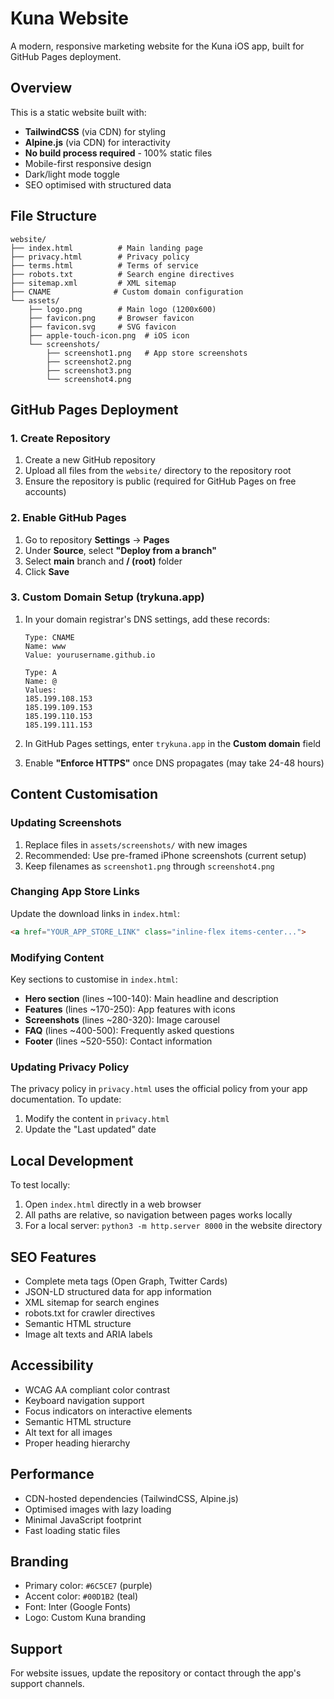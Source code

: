 # Kuna Website

A modern, responsive marketing website for the Kuna iOS app, built for GitHub Pages deployment.

## Overview

This is a static website built with:
- **TailwindCSS** (via CDN) for styling
- **Alpine.js** (via CDN) for interactivity
- **No build process required** - 100% static files
- Mobile-first responsive design
- Dark/light mode toggle
- SEO optimised with structured data

## File Structure

```
website/
├── index.html          # Main landing page
├── privacy.html        # Privacy policy
├── terms.html          # Terms of service
├── robots.txt          # Search engine directives
├── sitemap.xml         # XML sitemap
├── CNAME              # Custom domain configuration
└── assets/
    ├── logo.png        # Main logo (1200x600)
    ├── favicon.png     # Browser favicon
    ├── favicon.svg     # SVG favicon
    ├── apple-touch-icon.png  # iOS icon
    └── screenshots/
        ├── screenshot1.png   # App store screenshots
        ├── screenshot2.png
        ├── screenshot3.png
        └── screenshot4.png
```

## GitHub Pages Deployment

### 1. Create Repository

1. Create a new GitHub repository
2. Upload all files from the `website/` directory to the repository root
3. Ensure the repository is public (required for GitHub Pages on free accounts)

### 2. Enable GitHub Pages

1. Go to repository **Settings** → **Pages**
2. Under **Source**, select **"Deploy from a branch"**
3. Select **main** branch and **/ (root)** folder
4. Click **Save**

### 3. Custom Domain Setup (trykuna.app)

1. In your domain registrar's DNS settings, add these records:
   ```
   Type: CNAME
   Name: www
   Value: yourusername.github.io
   
   Type: A
   Name: @
   Values:
   185.199.108.153
   185.199.109.153
   185.199.110.153
   185.199.111.153
   ```

2. In GitHub Pages settings, enter `trykuna.app` in the **Custom domain** field
3. Enable **"Enforce HTTPS"** once DNS propagates (may take 24-48 hours)

## Content Customisation

### Updating Screenshots

1. Replace files in `assets/screenshots/` with new images
2. Recommended: Use pre-framed iPhone screenshots (current setup)
3. Keep filenames as `screenshot1.png` through `screenshot4.png`

### Changing App Store Links

Update the download links in `index.html`:
```html
<a href="YOUR_APP_STORE_LINK" class="inline-flex items-center...">
```

### Modifying Content

Key sections to customise in `index.html`:
- **Hero section** (lines ~100-140): Main headline and description
- **Features** (lines ~170-250): App features with icons
- **Screenshots** (lines ~280-320): Image carousel
- **FAQ** (lines ~400-500): Frequently asked questions
- **Footer** (lines ~520-550): Contact information

### Updating Privacy Policy

The privacy policy in `privacy.html` uses the official policy from your app documentation. To update:
1. Modify the content in `privacy.html` 
2. Update the "Last updated" date

## Local Development

To test locally:
1. Open `index.html` directly in a web browser
2. All paths are relative, so navigation between pages works locally
3. For a local server: `python3 -m http.server 8000` in the website directory

## SEO Features

- Complete meta tags (Open Graph, Twitter Cards)
- JSON-LD structured data for app information
- XML sitemap for search engines
- robots.txt for crawler directives
- Semantic HTML structure
- Image alt texts and ARIA labels

## Accessibility

- WCAG AA compliant color contrast
- Keyboard navigation support
- Focus indicators on interactive elements
- Semantic HTML structure
- Alt text for all images
- Proper heading hierarchy

## Performance

- CDN-hosted dependencies (TailwindCSS, Alpine.js)
- Optimised images with lazy loading
- Minimal JavaScript footprint
- Fast loading static files

## Branding

- Primary color: `#6C5CE7` (purple)
- Accent color: `#00D1B2` (teal)
- Font: Inter (Google Fonts)
- Logo: Custom Kuna branding

## Support

For website issues, update the repository or contact through the app's support channels.